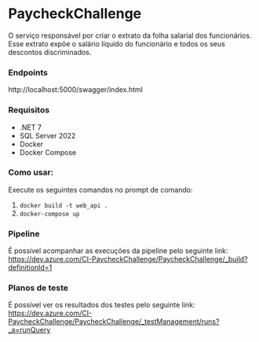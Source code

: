 # PaycheckChallenge

O serviço responsável por criar o extrato da folha salarial dos funcionários. Esse extrato expõe o salário líquido do funcionário e todos os seus descontos discriminados.

### Endpoints
http://localhost:5000/swagger/index.html

### Requisitos
- .NET 7
- SQL Server 2022
- Docker
- Docker Compose

### Como usar:
Execute os seguintes comandos no prompt de comando:
1. `docker build -t web_api .`
2. `docker-compose up`

### Pipeline
É possível acompanhar as execuções da pipeline pelo seguinte link:
https://dev.azure.com/CI-PaycheckChallenge/PaycheckChallenge/_build?definitionId=1

### Planos de teste
É possível ver os resultados dos testes pelo seguinte link:
https://dev.azure.com/CI-PaycheckChallenge/PaycheckChallenge/_testManagement/runs?_a=runQuery
